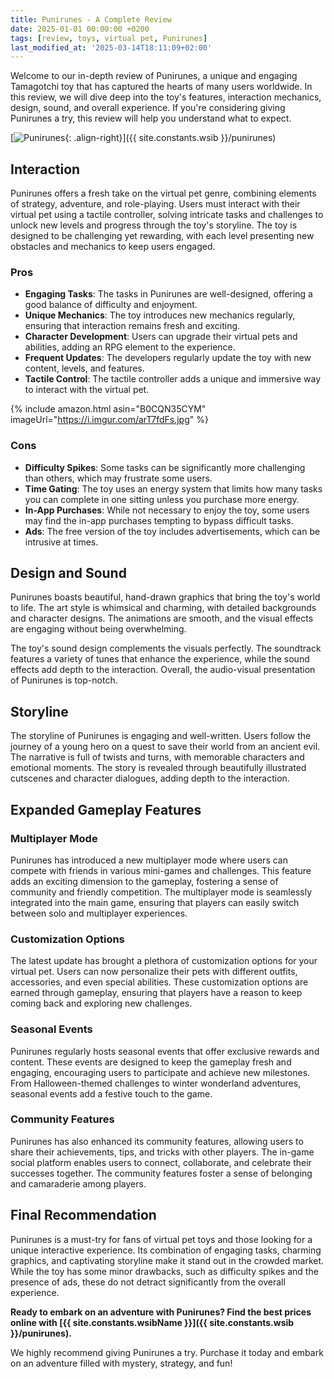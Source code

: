 ```yaml
---
title: Punirunes - A Complete Review
date: 2025-01-01 00:00:00 +0200
tags: [review, toys, virtual pet, Punirunes]
last_modified_at: '2025-03-14T18:11:09+02:00'
---
```


Welcome to our in-depth review of Punirunes, a unique and engaging Tamagotchi toy that has captured the hearts of many users worldwide. In this review, we will dive deep into the toy's features, interaction mechanics, design, sound, and overall experience. If you're considering giving Punirunes a try, this review will help you understand what to expect.

[![Punirunes](https://i.imgur.com/arT7fdFm.jpg){: .align-right}]({{ site.constants.wsib }}/punirunes)

## Interaction

Punirunes offers a fresh take on the virtual pet genre, combining elements of strategy, adventure, and role-playing. Users must interact with their virtual pet using a tactile controller, solving intricate tasks and challenges to unlock new levels and progress through the toy's storyline. The toy is designed to be challenging yet rewarding, with each level presenting new obstacles and mechanics to keep users engaged.

### Pros

- **Engaging Tasks**: The tasks in Punirunes are well-designed, offering a good balance of difficulty and enjoyment.
- **Unique Mechanics**: The toy introduces new mechanics regularly, ensuring that interaction remains fresh and exciting.
- **Character Development**: Users can upgrade their virtual pets and abilities, adding an RPG element to the experience.
- **Frequent Updates**: The developers regularly update the toy with new content, levels, and features.
- **Tactile Control**: The tactile controller adds a unique and immersive way to interact with the virtual pet.

{% include amazon.html asin="B0CQN35CYM" imageUrl="https://i.imgur.com/arT7fdFs.jpg" %}

### Cons

- **Difficulty Spikes**: Some tasks can be significantly more challenging than others, which may frustrate some users.
- **Time Gating**: The toy uses an energy system that limits how many tasks you can complete in one sitting unless you purchase more energy.
- **In-App Purchases**: While not necessary to enjoy the toy, some users may find the in-app purchases tempting to bypass difficult tasks.
- **Ads**: The free version of the toy includes advertisements, which can be intrusive at times.

## Design and Sound

Punirunes boasts beautiful, hand-drawn graphics that bring the toy's world to life. The art style is whimsical and charming, with detailed backgrounds and character designs. The animations are smooth, and the visual effects are engaging without being overwhelming.

The toy's sound design complements the visuals perfectly. The soundtrack features a variety of tunes that enhance the experience, while the sound effects add depth to the interaction. Overall, the audio-visual presentation of Punirunes is top-notch.

## Storyline

The storyline of Punirunes is engaging and well-written. Users follow the journey of a young hero on a quest to save their world from an ancient evil. The narrative is full of twists and turns, with memorable characters and emotional moments. The story is revealed through beautifully illustrated cutscenes and character dialogues, adding depth to the interaction.

## Expanded Gameplay Features

### Multiplayer Mode

Punirunes has introduced a new multiplayer mode where users can compete with friends in various mini-games and challenges. This feature adds an exciting dimension to the gameplay, fostering a sense of community and friendly competition. The multiplayer mode is seamlessly integrated into the main game, ensuring that players can easily switch between solo and multiplayer experiences.

### Customization Options

The latest update has brought a plethora of customization options for your virtual pet. Users can now personalize their pets with different outfits, accessories, and even special abilities. These customization options are earned through gameplay, ensuring that players have a reason to keep coming back and exploring new challenges.

### Seasonal Events

Punirunes regularly hosts seasonal events that offer exclusive rewards and content. These events are designed to keep the gameplay fresh and engaging, encouraging users to participate and achieve new milestones. From Halloween-themed challenges to winter wonderland adventures, seasonal events add a festive touch to the game.

### Community Features

Punirunes has also enhanced its community features, allowing users to share their achievements, tips, and tricks with other players. The in-game social platform enables users to connect, collaborate, and celebrate their successes together. The community features foster a sense of belonging and camaraderie among players.

## Final Recommendation

Punirunes is a must-try for fans of virtual pet toys and those looking for a unique interactive experience. Its combination of engaging tasks, charming graphics, and captivating storyline make it stand out in the crowded market. While the toy has some minor drawbacks, such as difficulty spikes and the presence of ads, these do not detract significantly from the overall experience.

**Ready to embark on an adventure with Punirunes? Find the best prices online with [{{ site.constants.wsibName }}]({{ site.constants.wsib }}/punirunes).**

We highly recommend giving Punirunes a try. Purchase it today and embark on an adventure filled with mystery, strategy, and fun!
